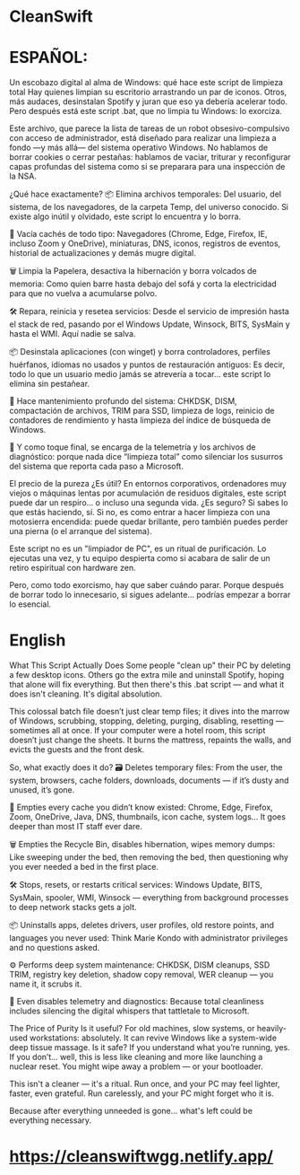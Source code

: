 # CleanSwift

# ESPAÑOL:


Un escobazo digital al alma de Windows: qué hace este script de limpieza total
Hay quienes limpian su escritorio arrastrando un par de iconos. Otros, más audaces, desinstalan Spotify y juran que eso ya debería acelerar todo. Pero después está este script .bat, que no limpia tu Windows: lo exorciza.

Este archivo, que parece la lista de tareas de un robot obsesivo-compulsivo con acceso de administrador, está diseñado para realizar una limpieza a fondo —y más allá— del sistema operativo Windows. No hablamos de borrar cookies o cerrar pestañas: hablamos de vaciar, triturar y reconfigurar capas profundas del sistema como si se preparara para una inspección de la NSA.

¿Qué hace exactamente?
📦 Elimina archivos temporales: Del usuario, del sistema, de los navegadores, de la carpeta Temp, del universo conocido. Si existe algo inútil y olvidado, este script lo encuentra y lo borra.

🧹 Vacía cachés de todo tipo: Navegadores (Chrome, Edge, Firefox, IE, incluso Zoom y OneDrive), miniaturas, DNS, iconos, registros de eventos, historial de actualizaciones y demás mugre digital.

🗑 Limpia la Papelera, desactiva la hibernación y borra volcados de memoria: Como quien barre hasta debajo del sofá y corta la electricidad para que no vuelva a acumularse polvo.

🛠 Repara, reinicia y resetea servicios: Desde el servicio de impresión hasta el stack de red, pasando por el Windows Update, Winsock, BITS, SysMain y hasta el WMI. Aquí nadie se salva.

📦 Desinstala aplicaciones (con winget) y borra controladores, perfiles huérfanos, idiomas no usados y puntos de restauración antiguos: Es decir, todo lo que un usuario medio jamás se atrevería a tocar... este script lo elimina sin pestañear.

📂 Hace mantenimiento profundo del sistema: CHKDSK, DISM, compactación de archivos, TRIM para SSD, limpieza de logs, reinicio de contadores de rendimiento y hasta limpieza del índice de búsqueda de Windows.

🧬 Y como toque final, se encarga de la telemetría y los archivos de diagnóstico: porque nada dice “limpieza total” como silenciar los susurros del sistema que reporta cada paso a Microsoft.

El precio de la pureza
¿Es útil? En entornos corporativos, ordenadores muy viejos o máquinas lentas por acumulación de residuos digitales, este script puede dar un respiro... o incluso una segunda vida.
¿Es seguro? Si sabes lo que estás haciendo, sí. Si no, es como entrar a hacer limpieza con una motosierra encendida: puede quedar brillante, pero también puedes perder una pierna (o el arranque del sistema).

Este script no es un "limpiador de PC", es un ritual de purificación.
Lo ejecutas una vez, y tu equipo despierta como si acabara de salir de un retiro espiritual con hardware zen.

Pero, como todo exorcismo, hay que saber cuándo parar. Porque después de borrar todo lo innecesario, si sigues adelante... podrías empezar a borrar lo esencial.


# English

What This Script Actually Does
Some people "clean up" their PC by deleting a few desktop icons. Others go the extra mile and uninstall Spotify, hoping that alone will fix everything.
But then there's this .bat script — and what it does isn't cleaning. It's digital absolution.

This colossal batch file doesn’t just clear temp files; it dives into the marrow of Windows, scrubbing, stopping, deleting, purging, disabling, resetting — sometimes all at once. If your computer were a hotel room, this script doesn’t just change the sheets. It burns the mattress, repaints the walls, and evicts the guests and the front desk.

So, what exactly does it do?
🗃️ Deletes temporary files: From the user, the system, browsers, cache folders, downloads, documents — if it’s dusty and unused, it’s gone.

🧹 Empties every cache you didn’t know existed: Chrome, Edge, Firefox, Zoom, OneDrive, Java, DNS, thumbnails, icon cache, system logs... It goes deeper than most IT staff ever dare.

🗑 Empties the Recycle Bin, disables hibernation, wipes memory dumps: Like sweeping under the bed, then removing the bed, then questioning why you ever needed a bed in the first place.

🛠 Stops, resets, or restarts critical services: Windows Update, BITS, SysMain, spooler, WMI, Winsock — everything from background processes to deep network stacks gets a jolt.

📦 Uninstalls apps, deletes drivers, user profiles, old restore points, and languages you never used: Think Marie Kondo with administrator privileges and no questions asked.

⚙️ Performs deep system maintenance: CHKDSK, DISM cleanups, SSD TRIM, registry key deletion, shadow copy removal, WER cleanup — you name it, it scrubs it.

🧬 Even disables telemetry and diagnostics: Because total cleanliness includes silencing the digital whispers that tattletale to Microsoft.

The Price of Purity
Is it useful? For old machines, slow systems, or heavily-used workstations: absolutely. It can revive Windows like a system-wide deep tissue massage.
Is it safe? If you understand what you’re running, yes. If you don’t… well, this is less like cleaning and more like launching a nuclear reset. You might wipe away a problem — or your bootloader.

This isn't a cleaner — it's a ritual.
Run once, and your PC may feel lighter, faster, even grateful.
Run carelessly, and your PC might forget who it is.

Because after everything unneeded is gone… what's left could be everything necessary.


# https://cleanswiftwgg.netlify.app/

